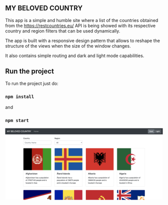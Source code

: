 ## MY BELOVED COUNTRY

This app is a simple and humble site where a list of the countries obtained from the https://restcountries.eu/ API is being showed  with its respective country and region filters that can be used dynamically. 

The app is built with a responsive design pattern that allows to reshape the structure of the views when the size of the window changes.

It also contains simple routing and dark and light mode capabilities.

## Run the project

To run the project just do:

### `npm install`
and
### `npm start`


![alt text](https://github.com/eduasinco/my-beloved-country/blob/master/screenshot.png?raw=true)
